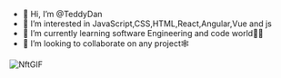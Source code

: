 - 👋 Hi, I’m @TeddyDan
- 👀 I’m interested in JavaScript,CSS,HTML,React,Angular,Vue and js
- 🌱 I’m currently learning software Engineering and code world👨‍💻
- 💞️ I’m looking to collaborate on any project🕸️


![NftGIF](https://github.com/TeddyDan/TeddyDan/assets/136113076/2c2e1c89-7295-4275-8cfd-d5f26d0908a6)  

<!---
TeddyDan/TeddyDan is a ✨ special ✨ repository because its `README.md` (this file) appears on your GitHub profile.
You can click the Preview link to take a look at your changes.
--->
